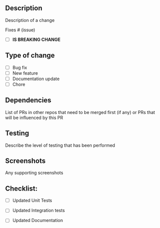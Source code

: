 ## Description

Description of a change

Fixes # (issue)

- [ ] <b>IS BREAKING CHANGE</b>

## Type of change
- [ ] Bug fix
- [ ] New feature
- [ ] Documentation update
- [ ] Chore

## Dependencies
List of PRs in other repos that need to be merged first (if any) or PRs that will be influenced by this PR

## Testing
Describe the level of testing that has been performed


## Screenshots
Any supporting screenshots

## Checklist:

- [ ] Updated Unit Tests
- [ ] Updated Integration tests
- [ ] Updated Documentation

